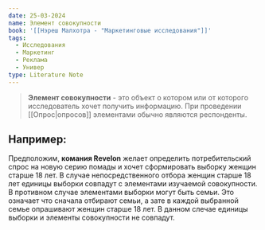 ```yaml
---
date: 25-03-2024
name: Элемент совокупности
book: '[[Нэреш Малхотра - "Маркетинговые исследования"]]'
tags:
  - Исследования
  - Маркетинг
  - Реклама
  - Универ
type: Literature Note
---
```

> **Элемент совокупности** - это объект о котором или от которого исследователь хочет получить информацию. При проведении [[Опрос|опросов]] элементами обычно являются респонденты.

## Например:

Прeдположим, **комания Revelon** желает определить потребительский спрос на новую серию помады и хочет сформировать выборку женщин старше 18 лет. В случае непосредственного отбора женщин старше 18 лет единицы выборки совпадут с элементами изучаемой совокупности. 
В противном случае элементами выборки могут быть семьи. Это означает что сначала отбирают семьи, а зате в каждой выбранной семье опрашивают женщин старше 18 лет. В данном слечае единицы выборки и элементы совокупности не совпадут.